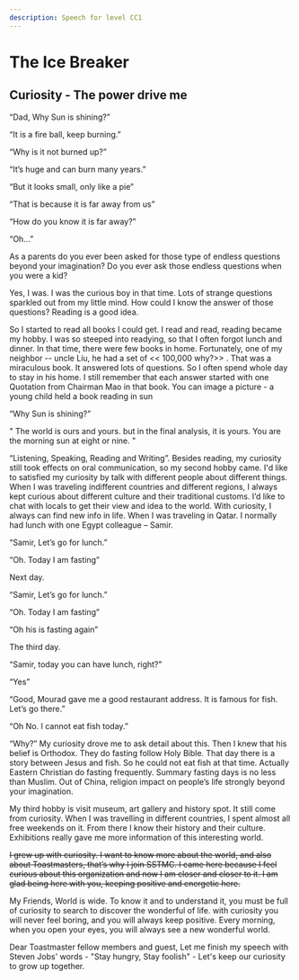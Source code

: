 ```yaml
---
description: Speech for level CC1
---
```


# The Ice Breaker

## Curiosity - The power drive me

“Dad, Why Sun is shining?”

“It is a fire ball, keep burning.”

“Why is it not burned up?”

“It’s huge and can burn many years.”

“But it looks small, only like a pie”

“That is because it is far away from us”

“How do you know it is far away?”

“Oh…”

As a parents do you ever been asked for those type of endless questions beyond your imagination? Do you ever ask those endless questions when you were a kid?

Yes, I was. I was the curious boy in that time. Lots of strange questions sparkled out from my little mind. How could I know the answer of those questions? Reading is a good idea.

So I started to read all books I could get. I read and read, reading became my hobby. I was so steeped into readying, so that I often forgot lunch and dinner. In that time, there were few books in home. Fortunately, one of my neighbor -- uncle Liu, he had a set of &lt;&lt; 100,000 why?&gt;&gt; . That was a miraculous book. It answered lots of questions. So I often spend whole day to stay in his home. I still remember that each answer started with one Quotation from Chairman Mao in that book. You can image a picture - a young child held a book reading in sun

“Why Sun is shining?”

" The world is ours and yours. but in the final analysis, it is yours. You are the morning sun at eight or nine. "

“Listening, Speaking, Reading and Writing”. Besides reading, my curiosity still took effects on oral communication, so my second hobby came. I'd like to satisfied my curiosity by talk with different people about different things. When I was traveling indifferent countries and different regions, I always kept curious about different culture and their traditional customs. I’d like to chat with locals to get their view and idea to the world. With curiosity, I always can find new info in life. When I was traveling in Qatar. I normally had lunch with one Egypt colleague – Samir.

“Samir, Let’s go for lunch.”

“Oh. Today I am fasting”

Next day.

“Samir, Let’s go for lunch.”

“Oh. Today I am fasting”

“Oh his is fasting again”

The third day.

“Samir, today you can have lunch, right?”

“Yes”

“Good, Mourad gave me a good restaurant address. It is famous for fish. Let’s go there.”

“Oh No. I cannot eat fish today.”

“Why?” My curiosity drove me to ask detail about this. Then I knew that his belief is Orthodox. They do fasting follow Holy Bible. That day there is a story between Jesus and fish. So he could not eat fish at that time. Actually Eastern Christian do fasting frequently. Summary fasting days is no less than Muslim. Out of China, religion impact on people’s life strongly beyond your imagination.

My third hobby is visit museum, art gallery and history spot. It still come from curiosity. When I was travelling in different countries, I spent almost all free weekends on it. From there I know their history and their culture. Exhibitions really gave me more information of this interesting world.

~~I grew up with curiosity. I want to know more about the world, and also about Toastmasters, that’s why I join SSTMC. I came here because I feel curious about this organization and now I am closer and closer to it. I am glad  being here with you, keeping positive and energetic here.~~

My Friends, World is wide. To know it and to understand it, you must be full of curiosity to search to discover the wonderful of life. with curiosity you will never feel boring, and you will always keep positive. Every morning, when you open your eyes, you will always see a new wonderful world.

Dear Toastmaster fellow members and guest, Let me finish my speech with Steven Jobs' words - "Stay hungry, Stay foolish" - Let's keep our curiosity to grow up together.

